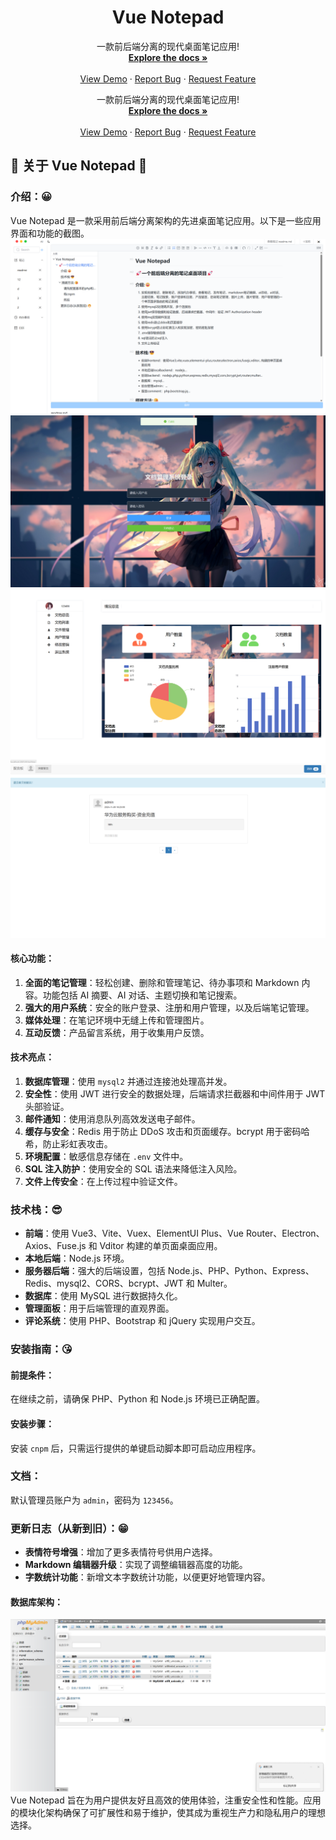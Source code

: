<h1 align="center">Vue Notepad</h1>

<p align="center">
    一款前后端分离的现代桌面笔记应用!
    <br />
    <a href="https://github.com/othneildrew/Best-README-Template"><strong>Explore the docs »</strong></a>
    <br />
    <br />
    <a href="https://github.com/othneildrew/Best-README-Template">View Demo</a>
    ·
    <a href="https://github.com/othneildrew/Best-README-Template/issues/new?labels=bug&template=bug-report---.md">Report Bug</a>
    ·
    <a href="https://github.com/othneildrew/Best-README-Template/issues/new?labels=enhancement&template=feature-request---.md">Request Feature</a>
  </p>
</div>

<p align="center">
    一款前后端分离的现代桌面笔记应用!
    <br />
    <a href="https://github.com/othneildrew/Best-README-Template"><strong>Explore the docs »</strong></a>
    <br />
    <br />
    <a href="https://github.com/othneildrew/Best-README-Template">View Demo</a>
    ·
    <a href="https://github.com/othneildrew/Best-README-Template/issues/new?labels=bug&template=bug-report---.md">Report Bug</a>
    ·
    <a href="https://github.com/othneildrew/Best-README-Template/issues/new?labels=enhancement&template=feature-request---.md">Request Feature</a>
  </p>
</div>

## 🚀 关于 Vue Notepad 🚀

### 介绍：😀

Vue Notepad 是一款采用前后端分离架构的先进桌面笔记应用。以下是一些应用界面和功能的截图。
![Vue Notepad 截图](https://raw.githubusercontent.com/hllqkb/VueNotepad/refs/heads/master/public/image.png)
![Vue Notepad 截图](https://raw.githubusercontent.com/hllqkb/VueNotepad/refs/heads/master/public/image%20copy.png)
![Vue Notepad 截图](https://raw.githubusercontent.com/hllqkb/VueNotepad/refs/heads/master/public/image%20copy%203.png)
![Vue Notepad 截图](https://raw.githubusercontent.com/hllqkb/VueNotepad/refs/heads/master/public/image%20copy%202.png)

#### 核心功能：

1. **全面的笔记管理**：轻松创建、删除和管理笔记、待办事项和 Markdown 内容。功能包括 AI 摘要、AI 对话、主题切换和笔记搜索。
2. **强大的用户系统**：安全的账户登录、注册和用户管理，以及后端笔记管理。
3. **媒体处理**：在笔记环境中无缝上传和管理图片。
4. **互动反馈**：产品留言系统，用于收集用户反馈。

#### 技术亮点：

1. **数据库管理**：使用 `mysql2` 并通过连接池处理高并发。
2. **安全性**：使用 JWT 进行安全的数据处理，后端请求拦截器和中间件用于 JWT 头部验证。
3. **邮件通知**：使用消息队列高效发送电子邮件。
4. **缓存与安全**：Redis 用于防止 DDoS 攻击和页面缓存。bcrypt 用于密码哈希，防止彩虹表攻击。
5. **环境配置**：敏感信息存储在 `.env` 文件中。
6. **SQL 注入防护**：使用安全的 SQL 语法来降低注入风险。
7. **文件上传安全**：在上传过程中验证文件。

### 技术栈：😎

- **前端**：使用 Vue3、Vite、Vuex、ElementUI Plus、Vue Router、Electron、Axios、Fuse.js 和 Vditor 构建的单页面桌面应用。
- **本地后端**：Node.js 环境。
- **服务器后端**：强大的后端设置，包括 Node.js、PHP、Python、Express、Redis、mysql2、CORS、bcrypt、JWT 和 Multer。
- **数据库**：使用 MySQL 进行数据持久化。
- **管理面板**：用于后端管理的直观界面。
- **评论系统**：使用 PHP、Bootstrap 和 jQuery 实现用户交互。

### 安装指南：😘

#### 前提条件：

在继续之前，请确保 PHP、Python 和 Node.js 环境已正确配置。

#### 安装步骤：

安装 `cnpm` 后，只需运行提供的单键启动脚本即可启动应用程序。

### 文档：

默认管理员账户为 `admin`，密码为 `123456`。

### 更新日志（从新到旧）：😁

- **表情符号增强**：增加了更多表情符号供用户选择。
- **Markdown 编辑器升级**：实现了调整编辑器高度的功能。
- **字数统计功能**：新增文本字数统计功能，以便更好地管理内容。

#### 数据库架构：

![数据库架构截图](https://raw.githubusercontent.com/hllqkb/VueNotepad/refs/heads/master/public/image%20copy%204.png)
Vue Notepad 旨在为用户提供友好且高效的使用体验，注重安全性和性能。应用的模块化架构确保了可扩展性和易于维护，使其成为重视生产力和隐私用户的理想选择。
